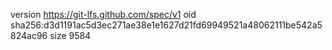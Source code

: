 version https://git-lfs.github.com/spec/v1
oid sha256:d3d1191ac5d3ec271ae38e1e1627d21fd69949521a48062111be542a5824ac96
size 9584
